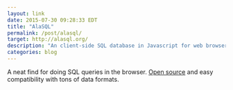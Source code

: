 ```yaml
---
layout: link
date: 2015-07-30 09:28:33 EDT
title: "AlaSQL"
permalink: /post/alasql/
target: http://alasql.org/
description: "An client-side SQL database in Javascript for web browsers."
categories: blog
---
```


A neat find for doing SQL queries in the browser. [Open source](https://github.com/agershun/alasql) and easy compatibility with tons of data formats.
